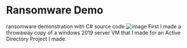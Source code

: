# Ransomware Demo
ransomware demonstration with C# source code
![image](https://github.com/arbtek/ransomwaredemo/assets/7477226/d2feef0b-ebcd-4eda-8585-739ee3076168)
First I made a throwaway copy of a windows 2019 server VM that I made for an Active Directory Project I made.
